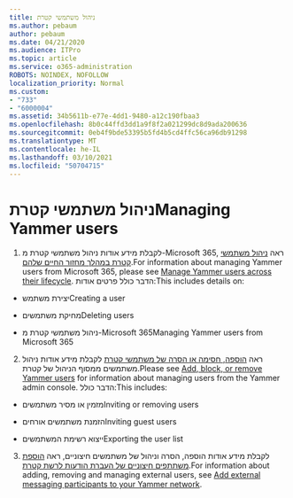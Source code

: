 ```yaml
---
title: ניהול משתמשי קטרת
ms.author: pebaum
author: pebaum
ms.date: 04/21/2020
ms.audience: ITPro
ms.topic: article
ms.service: o365-administration
ROBOTS: NOINDEX, NOFOLLOW
localization_priority: Normal
ms.custom:
- "733"
- "6000004"
ms.assetid: 34b5611b-e77e-4dd1-9480-a12c190fbaa3
ms.openlocfilehash: 8b0c44ffd3dd1a9f8f2a021299dc8d9ada200636
ms.sourcegitcommit: 0eb4f9bde53395b5fd4b5cd4ffc56ca96db91298
ms.translationtype: MT
ms.contentlocale: he-IL
ms.lasthandoff: 03/10/2021
ms.locfileid: "50704715"
---
```

# <a name="managing-yammer-users"></a><span data-ttu-id="2c5af-102">ניהול משתמשי קטרת</span><span class="sxs-lookup"><span data-stu-id="2c5af-102">Managing Yammer users</span></span>

1. <span data-ttu-id="2c5af-103">לקבלת מידע אודות ניהול משתמשי קטרת מ-Microsoft 365, ראה [ניהול משתמשי קטרת במהלך מחזור החיים שלהם](https://docs.microsoft.com/yammer/manage-yammer-users/manage-users-across-their-lifecycle).</span><span class="sxs-lookup"><span data-stu-id="2c5af-103">For information about managing Yammer users from Microsoft 365, please see [Manage Yammer users across their lifecycle](https://docs.microsoft.com/yammer/manage-yammer-users/manage-users-across-their-lifecycle).</span></span> <span data-ttu-id="2c5af-104">הדבר כולל פרטים אודות:</span><span class="sxs-lookup"><span data-stu-id="2c5af-104">This includes details on:</span></span>

  - <span data-ttu-id="2c5af-105">יצירת משתמש</span><span class="sxs-lookup"><span data-stu-id="2c5af-105">Creating a user</span></span>

  - <span data-ttu-id="2c5af-106">מחיקת משתמשים</span><span class="sxs-lookup"><span data-stu-id="2c5af-106">Deleting users</span></span>

  - <span data-ttu-id="2c5af-107">ניהול משתמשי קטרת מ-Microsoft 365</span><span class="sxs-lookup"><span data-stu-id="2c5af-107">Managing Yammer users from Microsoft 365</span></span>

2. <span data-ttu-id="2c5af-108">ראה [הוספה, חסימה או הסרה של משתמשי קטרת](https://docs.microsoft.com/yammer/manage-yammer-users/add-block-or-remove-users) לקבלת מידע אודות ניהול משתמשים ממסוף הניהול של קטרת.</span><span class="sxs-lookup"><span data-stu-id="2c5af-108">Please see [Add, block, or remove Yammer users](https://docs.microsoft.com/yammer/manage-yammer-users/add-block-or-remove-users) for information about managing users from the Yammer admin console.</span></span> <span data-ttu-id="2c5af-109">הדבר כולל:</span><span class="sxs-lookup"><span data-stu-id="2c5af-109">This includes:</span></span>

  - <span data-ttu-id="2c5af-110">מזמין או מסיר משתמשים</span><span class="sxs-lookup"><span data-stu-id="2c5af-110">Inviting or removing users</span></span>

  - <span data-ttu-id="2c5af-111">הזמנת משתמשים אורחים</span><span class="sxs-lookup"><span data-stu-id="2c5af-111">Inviting guest users</span></span>

  - <span data-ttu-id="2c5af-112">ייצוא רשימת המשתמשים</span><span class="sxs-lookup"><span data-stu-id="2c5af-112">Exporting the user list</span></span>

3. <span data-ttu-id="2c5af-113">לקבלת מידע אודות הוספה, הסרה וניהול של משתמשים חיצוניים, ראה [הוספת משתתפים חיצוניים של העברת הודעות לרשת קטרת](https://docs.microsoft.com/yammer/work-with-external-users/add-external-participants).</span><span class="sxs-lookup"><span data-stu-id="2c5af-113">For information about adding, removing and managing external users, see [Add external messaging participants to your Yammer network](https://docs.microsoft.com/yammer/work-with-external-users/add-external-participants).</span></span>
